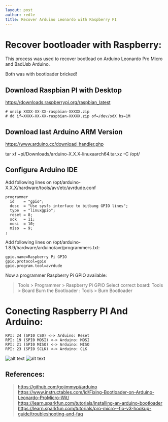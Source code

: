 ```yaml
---
layout: post
author: redle
title: Recover Arduino Leonardo with Raspberry PI
---
```


# Recover bootloader with Raspberry:

This process was used to recover bootload on Arduino Leonardo Pro Micro and BadUsb Arduino.

Both was with bootloader bricked!


## Download Raspbian PI with Desktop
https://downloads.raspberrypi.org/raspbian_latest

```
# unzip XXXX-XX-XX-raspbian-XXXXX.zip
# dd if=XXXX-XX-XX-raspbian-XXXXX.zip of=/dev/sdX bs=1M
```

## Download last Arduino ARM Version
https://www.arduino.cc/download_handler.php

tar xf ~pi/Downloads/arduino-X.X.X-linuxaarch64.tar.xz -C /opt/


## Configure Arduino IDE

Add following lines on /opt/arduino-X.X.X/hardware/tools/avr/etc/avrdude.conf

```
programmer
  id    = "gpio";
  desc  = "Use sysfs interface to bitbang GPIO lines";
  type  = "linuxgpio";
  reset = 8;
  sck   = 11;
  mosi  = 10;
  miso  = 9;
;
```

Add following lines on /opt/arduino-1.8.9/hardware/arduino/avr/programmers.txt:
```
gpio.name=Raspberry Pi GPIO
gpio.protocol=gpio
gpio.program.tool=avrdude

```

Now a programmer Raspberry Pi GPIO available:
> Tools > Programmer > Raspberry Pi GPIO
Select correct board:
> Tools > Board 
Burn the Bootloader
: Tools > Burn Bootloader


# Conecting Raspberry PI And Arduino:
```
RPI: 24 (SPI0 CS0) <-> Arduino: Reset
RPI: 19 (SPI0 MOSI) <-> Arduino: MOSI
RPI: 21 (SPI0 MISO) <-> Arduino: MISO
RPI: 23 (SPI0 SCLK) <-> Arduino: CLK
```

![alt text](https://simba-os.readthedocs.io/en/latest/_images/arduino-pro-micro-pinout.png "Pinout Arduino Pro Micro")
![alt text](https://camo.githubusercontent.com/3af697a8467ed5288e78a473e873625fa2b9811c/68747470733a2f2f6d6172636f6d696e657276612e626c6f622e636f72652e77696e646f77732e6e65742f70686f746f732f5261737062657272795069325f50696e6f75742e706e67 "Pinout Raspberry PI 3")

## References:
> https://github.com/gojimmypi/arduino
> https://www.instructables.com/id/Fixing-Bootloader-on-Arduino-Leonardo-ProMicro-Wit/
> https://learn.sparkfun.com/tutorials/installing-an-arduino-bootloader
> https://learn.sparkfun.com/tutorials/pro-micro--fio-v3-hookup-guide/troubleshooting-and-faq